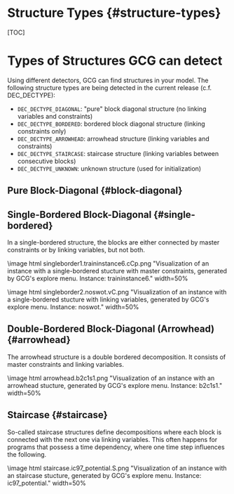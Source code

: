 # Structure Types {#structure-types}
[TOC]

# Types of Structures GCG can detect
Using different detectors, GCG can find structures in your model. The following structure types are being detected in 
the current release (c.f. DEC_DECTYPE):

- `DEC_DECTYPE_DIAGONAL`: "pure" block diagonal structure (no linking variables and constraints)
- `DEC_DECTYPE_BORDERED`: bordered block diagonal structure (linking constraints only)
- `DEC_DECTYPE_ARROWHEAD`: arrowhead structure (linking variables and constraints)
- `DEC_DECTYPE_STAIRCASE`: staircase structure (linking variables between consecutive blocks)
- `DEC_DECTYPE_UNKNOWN`: unknown structure (used for initialization)

## Pure Block-Diagonal {#block-diagonal}

## Single-Bordered Block-Diagonal {#single-bordered}
In a single-bordered structure, the blocks are either connected by master constraints or by linking variables, but not both.

\image html singleborder1.traininstance6.cCp.png "Visualization of an instance with a single-bordered stucture with master constraints, generated by GCG's explore menu. Instance: traininstance6." width=50%

\image html singleborder2.noswot.vC.png "Visualization of an instance with a single-bordered stucture with linking variables, generated by GCG's explore menu. Instance: noswot." width=50%

## Double-Bordered Block-Diagonal (Arrowhead) {#arrowhead}
The arrowhead structure is a double bordered decomposition. It consists of master constraints and linking variables.

\image html arrowhead.b2c1s1.png "Visualization of an instance with an arrowhead stucture, generated by GCG's explore menu. Instance: b2c1s1." width=50%


## Staircase {#staircase}
So-called staircase structures define decompositions where each block is connected
with the next one via linking variables. This often happens for programs that
possess a time dependency, where one time step influences the following.

\image html staircase.ic97_potential.S.png "Visualization of an instance with an staircase stucture, generated by GCG's explore menu. Instance: ic97_potential." width=50%




